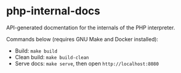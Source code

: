 # php-internal-docs

API-generated docmentation for the internals of the PHP interpreter.

Commands below (requires GNU Make and Docker installed):
 - Build: `make build`
 - Clean build: `make build-clean`
 - Serve docs: `make serve`, then open `http://localhost:8080`
